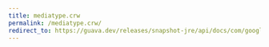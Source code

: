 ```yaml
---
title: mediatype.crw
permalink: /mediatype.crw/
redirect_to: https://guava.dev/releases/snapshot-jre/api/docs/com/google/common/net/MediaType.html#CRW
---
```

